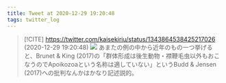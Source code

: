```yaml
---
title: Tweet at 2020-12-29 19:20:48
tags: twitter_log
---
```


> [!CITE] https://twitter.com/kaisekiriu/status/1343864538425217026 (2020-12-29 19:20:48)
> ![](https://twitter.com/kaisekiriu/status/1343864538425217026)
> あまたの例の中から近年のもの一つ挙げると、Brunet &amp; King (2017)の「群体形成は後生動物・襟鞭毛虫以外もおこなうのでApoikozoaという名称は適していない」というBudd &amp; Jensen (2017)への批判なんかはかなり記述説的。
